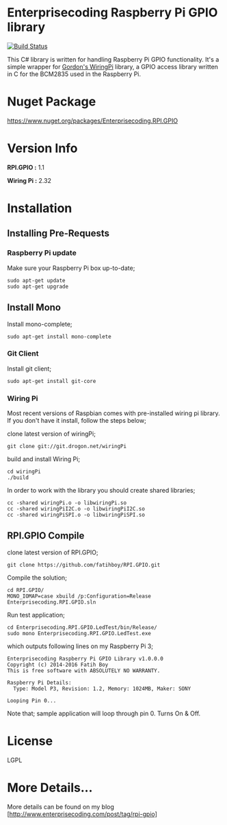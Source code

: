 # Enterprisecoding Raspberry Pi GPIO library

[![Build Status](https://travis-ci.org/fatihboy/RPI.GPIO.svg?branch=master)](https://travis-ci.org/fatihboy/RPI.GPIO)

This C# library is written for handling Raspberry Pi GPIO functionality. It's a simple wrapper for [Gordon's WiringPi](http://wiringpi.com/) library, a GPIO access library written in C for the BCM2835 used in the Raspberry Pi.

# Nuget Package

https://www.nuget.org/packages/Enterprisecoding.RPI.GPIO


# Version Info

**RPI.GPIO :** 1.1

**Wiring Pi :** 2.32

# Installation

## Installing Pre-Requests

### Raspberry Pi update

Make sure your Raspberry Pi box up-to-date;

```
sudo apt-get update
sudo apt-get upgrade
```

## Install Mono

Install mono-complete;

```
sudo apt-get install mono-complete
```

### Git Client

Install git client;

```
sudo apt-get install git-core
```

### Wiring Pi

Most recent versions of Raspbian comes with pre-installed wiring pi library. If you don't have it install, follow the steps below;

clone latest version of wiringPi;

```
git clone git://git.drogon.net/wiringPi
```

build and install Wiring Pi;
 
```
cd wiringPi
./build
```

In order to work with the library you should create shared libraries;

```
cc -shared wiringPi.o -o libwiringPi.so
cc -shared wiringPiI2C.o -o libwiringPiI2C.so
cc -shared wiringPiSPI.o -o libwiringPiSPI.so
```

## RPI.GPIO Compile

clone latest version of RPI.GPIO;

```
git clone https://github.com/fatihboy/RPI.GPIO.git
```

Compile the solution;

```
cd RPI.GPIO/
MONO_IOMAP=case xbuild /p:Configuration=Release Enterprisecoding.RPI.GPIO.sln
```

Run test application;

```
cd Enterprisecoding.RPI.GPIO.LedTest/bin/Release/
sudo mono Enterprisecoding.RPI.GPIO.LedTest.exe
```

which outputs following lines on my Raspberry Pi 3;

```
Enterprisecoding Raspberry Pi GPIO Library v1.0.0.0
Copyright (c) 2014-2016 Fatih Boy
This is free software with ABSOLUTELY NO WARRANTY.

Raspberry Pi Details:
  Type: Model P3, Revision: 1.2, Memory: 1024MB, Maker: SONY

Looping Pin 0...
```

Note that; sample application will loop through pin 0. Turns On & Off.

# License

LGPL

# More Details...

More details can be found on my blog [http://www.enterprisecoding.com/post/tag/rpi-gpio]
